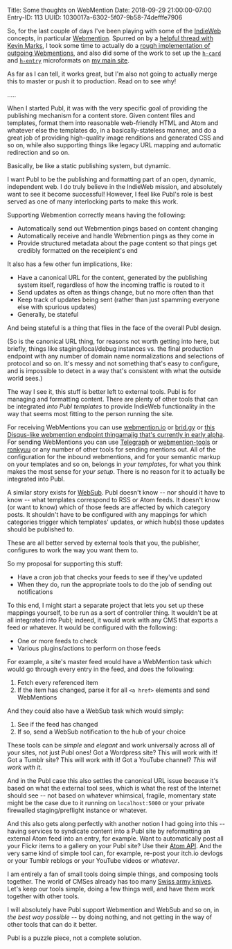 Title: Some thoughts on WebMention
Date: 2018-09-29 21:00:00-07:00
Entry-ID: 113
UUID: 1030017a-6302-5f07-9b58-74defffe7906

So, for the last couple of days I've been playing with some of the [IndieWeb](http://indieweb.org) concepts, in particular [Webmention](https://indieweb.org/Webmention). Spurred on by a [helpful thread with Kevin Marks](https://queer.party/@fluffy/100800119621478938), I took some time to actually do a [rough implementation of outgoing Webmentions](https://github.com/fluffy-critter/Publ/tree/feature/128-webmention), and also did some of the work to set up the [`h-card`](http://microformats.org/wiki/h-card) and [`h-entry`](http://microformats.org/wiki/h-entry) microformats on [my main site](http://beesbuzz.biz).

As far as I can tell, it works great, but I'm also not going to actually merge this to master or push it to production. Read on to see why!

.....

When I started Publ, it was with the very specific goal of providing the publishing mechanism for a content store. Given content files and templates, format them into reasonable web-friendly HTML and Atom and whatever else the templates do, in a basically-stateless manner, and do a great job of providing high-quality image renditions and generated CSS and so on, while also supporting things like legacy URL mapping and automatic redirection and so on.

Basically, be like a static publishing system, but dynamic.

I want Publ to be the publishing and formatting part of an open, dynamic, independent web. I do truly believe in the IndieWeb mission, and absolutely want to see it become successful! However, I feel like Publ's role is best served as one of many interlocking parts to make this work.

Supporting Webmention correctly means having the following:

* Automatically send out Webmention pings based on content changing
* Automatically receive and handle Webmention pings as they come in
* Provide structured metadata about the page content so that pings get credibly formatted on the receipient's end

It also has a few other fun implications, like:

* Have a canonical URL for the content, generated by the publishing system itself, regardless of how the incoming traffic is routed to it
* Send updates as often as things change, but no more often than that
* Keep track of updates being sent (rather than just spamming everyone else with spurious updates)
* Generally, be stateful

And being stateful is a thing that flies in the face of the overall Publ design.

(So is the canonical URL thing, for reasons not worth getting into here, but briefly, things like staging/local/debug instances vs. the final production endpoint with any number of domain name normalizations and selections of protocol and so on. It's messy and not something that's easy to configure, and is impossible to detect in a way that's consistent with what the outside world sees.)

The way I see it, this stuff is better left to external tools. Publ is for managing and formatting content. There are plenty of other tools that can be integrated *into Publ templates* to provide IndieWeb functionality in the way that seems most fitting to the person running the site.

For receiving WebMentions you can use [webmention.io](https://webmention.io) or [brid.gy](http://brid.gy) or [this Disqus-like webmention endpoint thingamajig that's currently in early alpha](http://webmention.herokuapp.com). For sending WebMentions you can use [Telegraph](https://telegraph.p3k.io) or [webmention-tools](https://github.com/vrypan/webmention-tools) or [ronkyuu](https://github.com/bear/ronkyuu) or any number of other tools for sending mentions out. All of the configuration for the inbound webmentions, and for your semantic markup on your templates and so on, belongs in *your templates*, for what you think makes the most sense for *your setup*. There is no reason for it to actually be integrated into Publ.

A similar story exists for [WebSub](https://www.w3.org/TR/websub/). Publ doesn't know -- nor should it have to know -- what templates correspond to RSS or Atom feeds. It doesn't know (or want to know) which of those feeds are affected by which category posts. It shouldn't have to be configured with any mappings for which categories trigger which templates' updates, or which hub(s) those updates should be published to.

These are all better served by external tools that you, the publisher, configures to work the way you want them to.

So my proposal for supporting this stuff:

* Have a cron job that checks your feeds to see if they've updated
* When they do, run the appropriate tools to do the job of sending out notifications

To this end, I might start a separate project that lets you set up these mappings yourself, to be run as a sort of controller thing. It wouldn't be at all integrated into Publ; indeed, it would work with any CMS that exports a feed or whatever. It would be configured with the following:

* One or more feeds to check
* Various plugins/actions to perform on those feeds

For example, a site's master feed would have a WebMention task which would go through every entry in the feed, and does the following:

1. Fetch every referenced item
2. If the item has changed, parse it for all `<a href>` elements and send WebMentions

And they could also have a WebSub task which would simply:

1. See if the feed has changed
2. If so, send a WebSub notification to the hub of your choice

These tools can be *simple* and *elegant* and work universally across all of your sites, not just Publ ones! Got a Wordpress site? This will work with it! Got a Tumblr site? This will work with it! Got a YouTube channel? *This will work with it.*

And in the Publ case this also settles the canonical URL issue because it's based on what the external tool sees, which is what the rest of the Internet should see -- not based on whatever whimsical, fragile, momentary state might be the case due to it running on `localhost:5000` or your private firewalled staging/preflight instance or whatever.

And this also gets along perfectly with another notion I had going into this -- having services to syndicate content into a Publ site by reformatting an external Atom feed into an entry, for example. Want to automatically post all your Flickr items to a gallery on your Publ site? Use their [Atom API](https://www.flickr.com/services/feeds/). And the very same kind of simple tool can, for example, re-post your itch.io devlogs or your Tumblr reblogs or your YouTube videos or *whatever*.

I am entirely a fan of small tools doing simple things, and composing tools together. The world of CMSes already has too many [Swiss army knives](https://amzn.to/2pKzIoK). Let's keep our tools simple, doing a few things well, and have them work together with other tools.

I will absolutely have Publ support Webmention and WebSub and so on, in *the best way possible* -- by doing nothing, and not getting in the way of other tools that can do it better.

Publ is a puzzle piece, not a complete solution.
